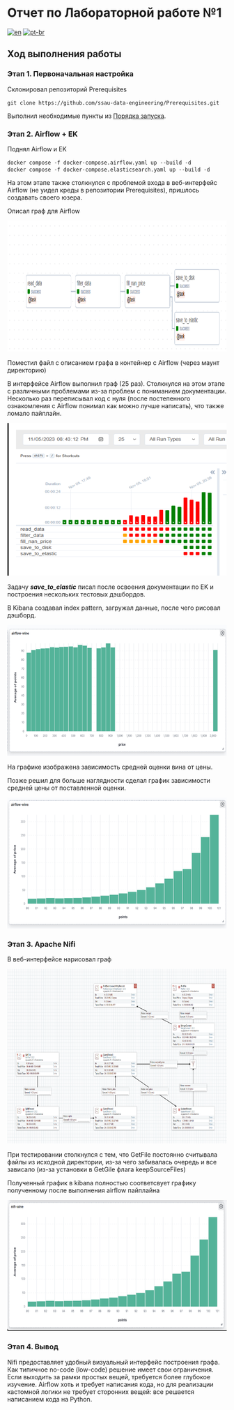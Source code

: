 # Отчет по Лабораторной работе №1

[![en](https://img.shields.io/badge/lang-en-red.svg)](https://github.com/Anteii/ssau-data-engineering-lab-1/blob/main/README.md)
[![pt-br](https://img.shields.io/badge/lang-ru--ru-green.svg)](https://github.com/Anteii/ssau-data-engineering-lab-1/blob/main/README.ru-ru.md)

## Ход выполнения работы

### Этап 1. Первоначальная настройка

Склонировал репозиторий Prerequisites

    git clone https://github.com/ssau-data-engineering/Prerequisites.git

Выполнил необходимые пункты из [Порядка запуска](https://github.com/ssau-data-engineering/Prerequisites#%D0%BF%D0%BE%D1%80%D1%8F%D0%B4%D0%BE%D0%BA-%D0%B7%D0%B0%D0%BF%D1%83%D1%81%D0%BA%D0%B0).

### Этап 2. Airflow + EK

Поднял Airflow и EK

    docker compose -f docker-compose.airflow.yaml up --build -d
    docker compose -f docker-compose.elasticsearch.yaml up --build -d

На этом этапе также столкнулся с проблемой входа в веб-интерфейс Airflow (не уидел креды в репозитории Prerequisites), пришлось создавать своего юзера.

Описал граф для Airflow

<p align="center">
  <img width="800" height="300" src="https://github.com/Anteii/ssau-data-engineering-lab-1/blob/main/screenshots/resulting_graph.png"/>
</p>

Поместил файл с описанием графа в контейнер с Airflow (через маунт директорию)

В интерфейсе Airflow выполнил граф (25 раз). Столкнулся на этом этапе с различными проблемами из-за проблем с пониманием документации. Несколько раз переписывал код с нуля (после постепенного ознакомления с Airflow понимал как можно лучше написать), что также ломало пайплайн.

<p align="center">
  <img width="600" height="350" src="https://github.com/Anteii/ssau-data-engineering-lab-1/blob/main/screenshots/total_runs.png"/>
</p>

Задачу <i><b>save_to_elastic</b></i> писал после освоения документации по EK и построения нескольких тестовых дэшбордов.

В Kibana создавал index pattern, загружал данные, после чего рисовал дэшборд.

<p align="center">
  <img width="600" height="300" src="https://github.com/Anteii/ssau-data-engineering-lab-1/blob/main/screenshots/airflow-kibana-panel.png"/>
</p>

На графике изображена зависимость средней оценки вина от цены.

Позже решил для больше наглядности сделал график зависимости средней цены от поставленной оценки.

<p align="center">
  <img width="600" height="300" src="https://github.com/Anteii/ssau-data-engineering-lab-1/blob/main/screenshots/airflow-kibana-panel2.png"/>
</p>

### Этап 3. Apache Nifi

В веб-интерфейсе нарисовал граф

<p align="center">
  <img width="800" height="400" src="https://github.com/Anteii/ssau-data-engineering-lab-1/blob/main/screenshots/nifi-graph.png"/>
</p>

При тестировании столкнулся с тем, что GetFile постоянно считывала файлы из исходной директории, из-за чего забивалась очередь и все зависало (из-за установки в GetGile флага keepSourceFiles)

Полученный график в kibana полностью соответсвует графику полученному после выполнения airflow пайплайна

<p align="center">
  <img width="600" height="300" src="https://github.com/Anteii/ssau-data-engineering-lab-1/blob/main/screenshots/nifi-kibana-panel.png"/>
</p>

### Этап 4. Вывод

Nifi предоставляет удобный визуальный интерфейс построения графа. Как типичное no-code (low-code) решение имеет свои ограничения. Если выходить за рамки простых вещей, требуется более глубокое изучение. Airflow хоть и требует написания кода, но для реализации кастомной логики не требует сторонних вещей: все решается написанием кода на Python.